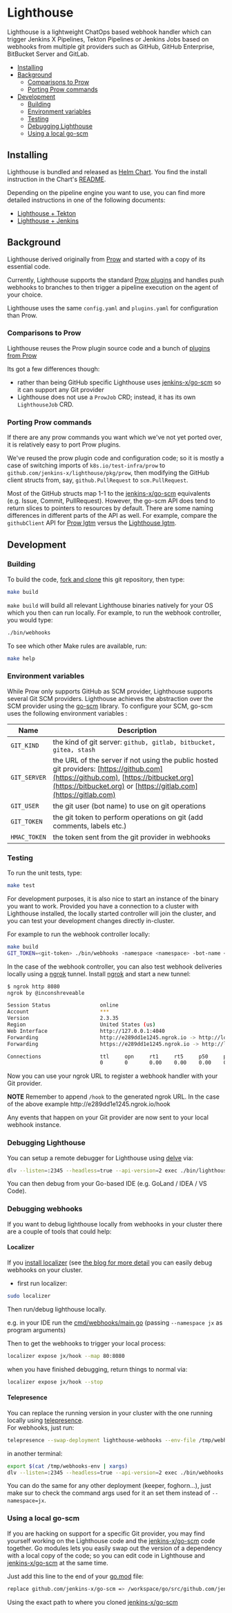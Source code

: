 # Lighthouse

Lighthouse is a lightweight ChatOps based webhook handler which can trigger Jenkins X Pipelines, Tekton Pipelines or Jenkins Jobs based on webhooks from multiple git providers such as GitHub, GitHub Enterprise, BitBucket Server and GitLab.

<!-- MarkdownTOC autolink="true" indent="  " -->

- [Installing](#installing)
- [Background](#background)
  - [Comparisons to Prow](#comparisons-to-prow)
  - [Porting Prow commands](#porting-prow-commands)
- [Development](#development)
  - [Building](#building)
  - [Environment variables](#environment-variables)
  - [Testing](#testing)
  - [Debugging Lighthouse](#debugging-lighthouse)
  - [Using a local go-scm](#using-a-local-go-scm)

<!-- /MarkdownTOC -->

## Installing

Lighthouse is bundled and released as [Helm Chart](https://helm.sh/docs/topics/charts/).
You find the install instruction in the Chart's [README](./charts/lighthouse/README.md).

Depending on the pipeline engine you want to use, you can find more detailed instructions in one of the following documents:

- [Lighthouse + Tekton](./docs/install_lighthouse_with_tekton.md)
- [Lighthouse + Jenkins](./docs/install_lighthouse_with_jenkins.md)

## Background

Lighthouse derived originally from [Prow](https://github.com/kubernetes/test-infra/tree/master/prow) and started with a copy of its essential code.

Currently, Lighthouse supports the standard [Prow plugins](https://github.com/jenkins-x/lighthouse/tree/master/pkg/plugins) and handles push webhooks to branches to then trigger a pipeline execution on the agent of your choice.

Lighthouse uses the same `config.yaml` and `plugins.yaml` for configuration than Prow.

### Comparisons to Prow

Lighthouse reuses the Prow plugin source code and a bunch of [plugins from Prow](https://github.com/jenkins-x/lighthouse/tree/master/pkg/plugins)

Its got a few differences though:

- rather than being GitHub specific Lighthouse uses [jenkins-x/go-scm](https://github.com/jenkins-x/go-scm) so it can support any Git provider
- Lighthouse does not use a `ProwJob` CRD; instead, it has its own `LighthouseJob` CRD.

### Porting Prow commands

If there are any prow commands you want which we've not yet ported over, it is relatively easy to port Prow plugins.

We've reused the prow plugin code and configuration code; so it is mostly a case of switching imports of `k8s.io/test-infra/prow` to `github.com/jenkins-x/lighthouse/pkg/prow`, then modifying the GitHub client structs from, say, `github.PullRequest` to `scm.PullRequest`.

Most of the GitHub structs map 1-1 to the [jenkins-x/go-scm](https://github.com/jenkins-x/go-scm) equivalents (e.g. Issue, Commit, PullRequest).
However, the go-scm API does tend to return slices to pointers to resources by default.
There are some naming differences in different parts of the API as well.
For example, compare the `githubClient` API for [Prow lgtm](https://github.com/kubernetes/test-infra/blob/344024d30165cda6f4691cc178f25b16f1a1f5af/prow/plugins/lgtm/lgtm.go#L134-L150) versus the [Lighthouse lgtm](https://github.com/jenkins-x/lighthouse/blob/master/pkg/plugins/lgtm/lgtm.go#L146-L163).

## Development

### Building

To build the code, [fork and clone](https://docs.github.com/en/github/getting-started-with-github/fork-a-repo) this git repository, then type:

```bash
make build
```

`make build` will build all relevant Lighthouse binaries natively for your OS which you then can run locally.
For example, to run the webhook controller, you would type:

```bash
./bin/webhooks
```

To see which other Make rules are available, run:

```bash
make help
```

### Environment variables

While Prow only supports GitHub as SCM provider, Lighthouse supports several Git SCM providers.
Lighthouse achieves the abstraction over the SCM provider using the [go-scm](https://github.com/jenkins-x/go-scm) library.
To configure your SCM, go-scm uses the following environment variables :

| Name  |  Description |
| ------------- | ------------- |
| `GIT_KIND` | the kind of git server: `github, gitlab, bitbucket, gitea, stash` |
| `GIT_SERVER` | the URL of the server if not using the public hosted git providers: [https://github.com](https://github.com), [https://bitbucket.org](https://bitbucket.org) or [https://gitlab.com](https://gitlab.com) |
| `GIT_USER` | the git user (bot name) to use on git operations |
| `GIT_TOKEN` | the git token to perform operations on git (add comments, labels etc.) |
| `HMAC_TOKEN` | the token sent from the git provider in webhooks |

### Testing

To run the unit tests, type:

```bash
make test
```

For development purposes, it is also nice to start an instance of the binary you want to work.
Provided you have a connection to a cluster with Lighthouse installed, the locally started controller will join the cluster, and you can test your development changes directly in-cluster.

For example to run the webhook controller locally:

```bash
make build
GIT_TOKEN=<git-token> ./bin/webhooks -namespace <namespace> -bot-name <git-bot-user>
```

In the case of the webhook controller, you can also test webhook deliveries locally using a [ngrok](https://ngrok.com/) tunnel.
Install [ngrok](https://ngrok.com/) and start a new tunnel:

```bash
$ ngrok http 8080
ngrok by @inconshreveable                                                                                                                                                                     (Ctrl+C to quit)

Session Status                online
Account                       ***
Version                       2.3.35
Region                        United States (us)
Web Interface                 http://127.0.0.1:4040
Forwarding                    http://e289dd1e1245.ngrok.io -> http://localhost:8080
Forwarding                    https://e289dd1e1245.ngrok.io -> http://localhost:8080

Connections                   ttl     opn     rt1     rt5     p50     p90
                              0       0       0.00    0.00    0.00    0.00
```
  
Now you can use your ngrok URL to register a webhook handler with your Git provider.

**NOTE** Remember to append `/hook` to the generated ngrok URL.
 In the case of the above example ht<span>tp://e289dd1e1245.ngrok.io/hook

Any events that happen on your Git provider are now sent to your local webhook instance.

### Debugging Lighthouse

You can setup a remote debugger for Lighthouse using [delve](https://github.com/go-delve/delve/blob/master/Documentation/installation/README.md) via:

```bash
dlv --listen=:2345 --headless=true --api-version=2 exec ./bin/lighthouse -- $*  
```

You can then debug from your Go-based IDE (e.g. GoLand / IDEA / VS Code).

### Debugging webhooks

If you want to debug lighthouse locally from webhooks in your cluster there are a couple of tools that could help:

#### Localizer

If you [install localizer](https://github.com/jaredallard/localizer#install-localizer) (see [the blog for more detail](https://blog.jaredallard.me/localizer-an-adventure-in-creating-a-reverse-tunnel-and-tunnel-manager-for-kubernetes/) you can easily debug webhooks on your cluster.

* first run localizer:

```bash 
sudo localizer
```

Then run/debug lighthouse locally. 

e.g. in your IDE run the [cmd/webhooks/main.go](https://github.com/jenkins-x/lighthouse/blob/master/cmd/webhooks/main.go) (passing `--namespace jx` as program arguments)

Then to get the webhooks to trigger your local process:

```bash 
localizer expose jx/hook --map 80:8080
```

when you have finished debugging, return things to normal via:

```bash 
localizer expose jx/hook --stop
```


#### Telepresence 
You can replace the running version in your cluster with the one running locally using [telepresence](https://www.telepresence.io/).  
For webhooks, just run:
```bash
telepresence --swap-deployment lighthouse-webhooks --env-file /tmp/webhooks-env
```
in another terminal:
```bash
export $(cat /tmp/webhooks-env | xargs)
dlv --listen=:2345 --headless=true --api-version=2 exec ./bin/webhooks -- --namespace=jx
```

You can do the same for any other deployment (keeper, foghorn...), just make sur to check the command args used for it an set them instead of `--namespace=jx`.

### Using a local go-scm

If you are hacking on support for a specific Git provider, you may find yourself working on the Lighthouse code and the [jenkins-x/go-scm](https://github.com/jenkins-x/go-scm) code together.
Go modules lets you easily swap out the version of a dependency with a local copy of the code; so you can edit code in Lighthouse and [jenkins-x/go-scm](https://github.com/jenkins-x/go-scm) at the same time.

Just add this line to the end of your [go.mod](https://github.com/jenkins-x/lighthouse/blob/master/go.mod) file:

```bash
replace github.com/jenkins-x/go-scm => /workspace/go/src/github.com/jenkins-x/go-scm
```  

Using the exact path to where you cloned [jenkins-x/go-scm](https://github.com/jenkins-x/go-scm)
